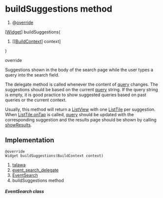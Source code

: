 
<div>

# buildSuggestions method

</div>


<div>

1.  @[override](https://api.flutter.dev/flutter/dart-core/override-constant.html)

</div>

[[Widget](https://api.flutter.dev/flutter/widgets/Widget-class.html)]
buildSuggestions(

1.  [[[BuildContext](https://api.flutter.dev/flutter/widgets/BuildContext-class.md)]
    context]

)


override




Suggestions shown in the body of the search page while the user types a
query into the search field.

The delegate method is called whenever the content of
[query](https://api.flutter.dev/flutter/material/SearchDelegate/query.html)
changes. The suggestions should be based on the current
[query](https://api.flutter.dev/flutter/material/SearchDelegate/query.html)
string. If the query string is empty, it is good practice to show
suggested queries based on past queries or the current context.

Usually, this method will return a
[ListView](https://api.flutter.dev/flutter/widgets/ListView-class.html)
with one
[ListTile](https://api.flutter.dev/flutter/material/ListTile-class.html)
per suggestion. When
[ListTile.onTap](https://api.flutter.dev/flutter/material/ListTile/onTap.html)
is called,
[query](https://api.flutter.dev/flutter/material/SearchDelegate/query.html)
should be updated with the corresponding suggestion and the results page
should be shown by calling
[showResults](https://api.flutter.dev/flutter/material/SearchDelegate/showResults.html).



## Implementation

``` language-dart
@override
Widget buildSuggestions(BuildContext context) 
```







1.  [talawa](../../index.md)
2.  [event_search_delegate](../../widgets_event_search_delegate/)
3.  [EventSearch](../../widgets_event_search_delegate/EventSearch-class.md)
4.  buildSuggestions method

##### EventSearch class







